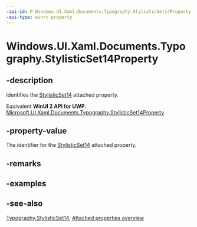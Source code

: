 ```yaml
---
-api-id: P:Windows.UI.Xaml.Documents.Typography.StylisticSet14Property
-api-type: winrt property
---
```


<!-- Property syntax
public Windows.UI.Xaml.DependencyProperty StylisticSet14Property { get; }
-->

# Windows.UI.Xaml.Documents.Typography.StylisticSet14Property

## -description
Identifies the [StylisticSet14](typography_stylisticset14.md) attached property.

Equivalent **WinUI 2 API for UWP**: [Microsoft.UI.Xaml.Documents.Typography.StylisticSet14Property](/windows/winui/api/microsoft.ui.xaml.documents.typography.stylisticset14property).

## -property-value
The identifier for the [StylisticSet14](typography_stylisticset14.md) attached property.

## -remarks

## -examples

## -see-also

[Typography.StylisticSet14](typography_stylisticset14.md), [Attached properties overview](/windows/uwp/xaml-platform/attached-properties-overview)
